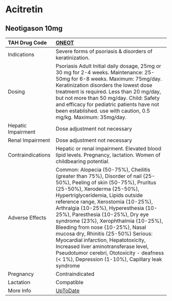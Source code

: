 # Acitretin

## Neotigason 10mg

| TAH Drug Code      | [ONEOT](https://www.tahsda.org.tw/drugs/hissearch.php?drug_code=ONEOT)                                                                                                                                                                                                                                                                                                                                                                                                                                                                                                                                      |
|:-------------------|:------------------------------------------------------------------------------------------------------------------------------------------------------------------------------------------------------------------------------------------------------------------------------------------------------------------------------------------------------------------------------------------------------------------------------------------------------------------------------------------------------------------------------------------------------------------------------------------------------------|
| Indications        | Severe forms of psoriasis & disorders of keratinization.                                                                                                                                                                                                                                                                                                                                                                                                                                                                                                                                                    |
| Dosing             | Psoriasis Adult Initial daily dosage, 25mg or 30 mg for 2-4 weeks. Maintenance: 25-50mg for 6-8 weeks. Maximum: 75mg/day. Keratinization disorders the lowest dose treatment is required. Less than 20 mg/day, but not more than 50 mg/day. Child: Safety and efficacy for pediatric patients have not been established. use with caution, 0.5 mg/kg. Maximum: 35mg/day.                                                                                                                                                                                                                                    |
| Hepatic Impairment | Dose adjustment not necessary                                                                                                                                                                                                                                                                                                                                                                                                                                                                                                                                                                               |
| Renal Impairment   | Dose adjustment not necessary                                                                                                                                                                                                                                                                                                                                                                                                                                                                                                                                                                               |
| Contraindications  | Hepatic or renal impairment. Elevated blood lipid levels. Pregnancy, lactation. Women of childbearing potential.                                                                                                                                                                                                                                                                                                                                                                                                                                                                                            |
| Adverse Effects    | Common: Alopecia (50-75%), Cheilitis (greater than 75%), Disorder of nail (25-50%), Peeling of skin (50-75%), Pruritus (25-50%), Xeroderma (25-50%), Hypertriglyceridemia, Lipids outside reference range, Xerostomia (10-25%), Arthralgia (10-25%), Hyperesthesia (10-25%), Paresthesia (10-25%), Dry eye syndrome (23%), Xerophthalmia (10-25%), Bleeding from nose (10-25%), Nasal mucosa dry, Rhinitis (25-50%) Serious: Myocardial infarction, Hepatotoxicity, Increased liver aminotransferase level, Pseudotumor cerebri, Ototoxicity - deafness (< 1%), Depression (1-10%), Capillary leak syndrome |
| Pregnancy          | Contraindicated                                                                                                                                                                                                                                                                                                                                                                                                                                                                                                                                                                                             |
| Lactation          | Compatible                                                                                                                                                                                                                                                                                                                                                                                                                                                                                                                                                                                                  |
| More Info          | [UpToDate](https://www.uptodate.com/contents/acitretin-drug-information)                                                                                                                                                                                                                                                                                                                                                                                                                                                                                                                                    |

